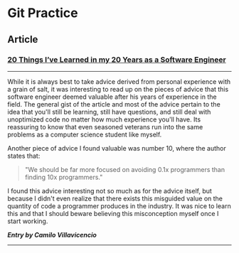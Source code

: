 # Git Practice
## Article
### [20 Things I’ve Learned in my 20 Years as a Software Engineer](https://www.simplethread.com/20-things-ive-learned-in-my-20-years-as-a-software-engineer/)

---

While it is always best to take advice derived from personal experience with a grain of salt, it was interesting to read up on the pieces of advice that this software engineer deemed valuable after his years of experience in the field. The general gist of the article and most of the advice pertain to the idea that you'll still be learning, still have questions, and still deal with unoptimized code no matter how much experience you'll have. Its reassuring to know that even seasoned veterans run into the same problems as a computer science student like myself.

Another piece of advice I found valuable was number 10, where the author states that:

>"We should be far more focused on avoiding 0.1x programmers than finding 10x programmers." 

I found this advice interesting not so much as for the advice itself, but because I didn't even realize that there exists this misguided value on the quantity of code a programmer produces in the industry. It was nice to learn this and that I should beware believing this misconception myself once I start working.

***Entry by Camilo Villavicencio***

---


